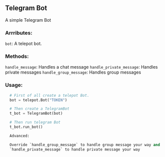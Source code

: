 ## Telegram Bot
A simple Telegram Bot

### Arrributes:
  `bot`: A telepot bot.

### Methods:
  `handle_message`: Handles a chat message
  `handle_private_message`: Handles private messages
  `handle_group_message`: Handles group messages

### Usage:
```python
  # First of all create a telepot Bot.
  bot = telepot.Bot("TOKEN")

  # Then create a TelegramBot
  t_bot = TelegramBot(bot)

  # Then run telegram Bot
  t_bot.run_bot()

  Advanced:

  Override `handle_group_message` to handle group message your way and
  `handle_private_message` to handle private message your way
```
